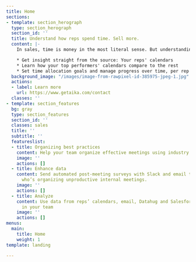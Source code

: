 ```yaml
---
title: Home
sections:
- template: section_herograph
  type: section_herograph
  section_id: ''
  title: Understand how reps spend time. Sell more.
  content: |-
    In sales, time is money in the most literal sense. But understanding how reps spend time is no easy task. With Aika, you:

    * Get insight straight from the source: Your reps' calendars
    * Learn how your top performers' calendars compare to the rest
    * Set time allocation goals and manage progress over time, per rep and team-wide
  background_image: "/images/image-from-rawpixel-id-385975-jpeg-1.jpg"
  actions:
  - label: Learn more
    url: https://www.getaika.com/contact
  classes: ''
- template: section_features
  bg: gray
  type: section_features
  section_id: ''
  classes: sales
  title: ''
  subtitle: ''
  featureslist:
  - title: Organizing best practices
    content: Help your team organize effective meetings using industry best practices
    image: ''
    actions: []
  - title: Enhance data
    content: Send automated post-meeting surveys with Slack and email to find out
      who’s organizing unproductive internal meetings.
    image: ''
    actions: []
  - title: Analyze
    content: Use data from reps’ calendars, email, Datahug and Salesforce to get insight
      in your team
    image: ''
    actions: []
menus:
  main:
    title: Home
    weight: 1
template: landing

---
```

